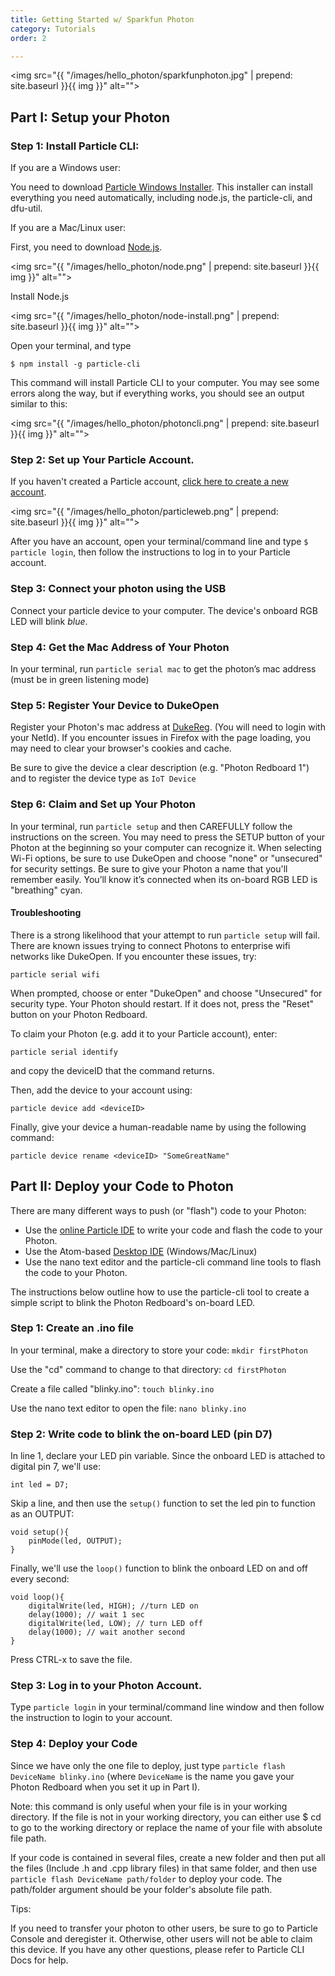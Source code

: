 ```yaml
---
title: Getting Started w/ Sparkfun Photon
category: Tutorials
order: 2

---
```


<img src="{{ "/images/hello_photon/sparkfunphoton.jpg" | prepend: site.baseurl }}{{ img }}" alt="">

## Part I: Setup your Photon

### Step 1: Install Particle CLI:

If you are a Windows user:

You need to download [Particle Windows Installer](https://binaries.particle.io/cli/installer/windows/ParticleCLISetup.exe). This installer can install everything you need automatically, including node.js, the particle-cli, and dfu-util.

If you are a Mac/Linux user:

First, you need to download [Node.js](https://nodejs.org/en/download/).

<img src="{{ "/images/hello_photon/node.png" | prepend: site.baseurl }}{{ img }}" alt="">

Install Node.js

<img src="{{ "/images/hello_photon/node-install.png" | prepend: site.baseurl }}{{ img }}" alt="">

Open your terminal, and type

`$ npm install -g particle-cli`

This command will install Particle CLI to your computer. You may see some errors along the way, but if everything works, you should see an output similar to this:

<img src="{{ "/images/hello_photon/photoncli.png" | prepend: site.baseurl }}{{ img }}" alt="">

### Step 2: Set up Your Particle Account.

If you haven't created a Particle account, [click here to create a new account](https://login.particle.io/signup).

<img src="{{ "/images/hello_photon/particleweb.png" | prepend: site.baseurl }}{{ img }}" alt="">

After you have an account, open your terminal/command line and type `$ particle login`, then follow the instructions to log in to your Particle account.

### Step 3: Connect your photon using the USB

Connect your particle device to your computer.   The device's onboard RGB LED will blink *blue*.

### Step 4: Get the Mac Address of Your Photon

In your terminal, run `particle serial mac` to get the photon’s mac address (must be in green listening mode)

### Step 5: Register Your Device to DukeOpen

Register your Photon's mac address at [DukeReg](https://dukereg.duke.edu/). (You will need to login with your NetId).   If you encounter issues in Firefox with the page loading, you may need to clear your browser's cookies and cache.

Be sure to give the device a clear description (e.g. "Photon Redboard 1") and to register the device type as `IoT Device`

### Step 6: Claim and Set up Your Photon

In your terminal, run `particle setup` and then CAREFULLY follow the instructions on the screen. You may need to press the SETUP button of your Photon at the beginning so your computer can recognize it. When selecting Wi-Fi options, be sure to use DukeOpen and choose "none" or "unsecured" for security settings. Be sure to give your Photon a name that you'll remember easily. You’ll know it’s connected when its on-board RGB LED is "breathing" cyan.

#### Troubleshooting

There is a strong likelihood that your attempt to run `particle setup` will fail.  There are known issues trying to connect Photons to enterprise wifi networks like DukeOpen.  If you encounter these issues, try:

```
particle serial wifi
```
When prompted, choose or enter "DukeOpen" and choose "Unsecured" for security type.  Your Photon should restart.  If it does not, press the "Reset" button on your Photon Redboard.

To claim your Photon (e.g. add it to your Particle account), enter:
```
particle serial identify
```
and copy the deviceID that the command returns.

Then, add the device to your account using:
```
particle device add <deviceID>
```

Finally, give your device a human-readable name by using the following command:
```
particle device rename <deviceID> "SomeGreatName"
```

## Part II: Deploy your Code to Photon

There are many different ways to push (or "flash") code to your Photon:

* Use the [online Particle IDE](https://build.particle.io) to write your code and flash the code to your Photon.
* Use the Atom-based [Desktop IDE](https://www.particle.io/products/development-tools/particle-desktop-ide) (Windows/Mac/Linux)
* Use the nano text editor and the particle-cli command line tools to flash the code to your Photon.

The instructions below outline how to use the particle-cli tool to create a simple script to blink the Photon Redboard's on-board LED.

### Step 1:  Create an .ino file

In your terminal, make a directory to store your code: `mkdir firstPhoton`

Use the "cd" command to change to that directory:  `cd firstPhoton`

Create a file called "blinky.ino": `touch blinky.ino`

Use the nano text editor to open the file:  `nano blinky.ino`

### Step 2:  Write code to blink the on-board LED (pin D7)

In line 1, declare your LED pin variable.  Since the onboard LED is attached to digital pin 7, we'll use:  

```
int led = D7;
```

Skip a line, and then use the `setup()` function to set the led pin to function as an OUTPUT:
```
void setup(){
    pinMode(led, OUTPUT);
}
```

Finally, we'll use the `loop()` function to blink the onboard LED on and off every second:
```
void loop(){
    digitalWrite(led, HIGH); //turn LED on
    delay(1000); // wait 1 sec
    digitalWrite(led, LOW); // turn LED off
    delay(1000); // wait another second
}
```

Press CTRL-x to save the file.



### Step 3: Log in to your Photon Account.

Type `particle login` in your terminal/command line window and then follow the instruction to login to your account.

### Step 4: Deploy your Code

Since we have only the one file to deploy, just type `particle flash DeviceName blinky.ino` (where `DeviceName` is the name you gave your Photon Redboard when you set it up in Part I).

Note: this command is only useful when your file is in your working directory. If the file is not in your working directory, you can either use $ cd to go to the working directory or replace the name of your file with absolute file path.

If your code is contained in several files, create a new folder and then put all the files (Include .h and .cpp library files) in that same folder, and then use `particle flash DeviceName path/folder` to deploy your code. The path/folder argument should be your folder's absolute file path.

Tips:

If you need to transfer your photon to other users, be sure to go to Particle Console and deregister it. Otherwise, other users will not be able to claim this device. If you have any other questions, please refer to Particle CLI Docs for help.
